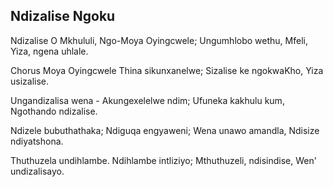 ## Ndizalise Ngoku

Ndizalise O Mkhululi, Ngo-Moya Oyingcwele;
Ungumhlobo wethu, Mfeli, Yiza, ngena uhlale.

Chorus
Moya Oyingcwele Thina sikunxanelwe;
Sizalise ke ngokwaKho, Yiza usizalise.

Ungandizalisa wena - Akungexelelwe ndim;
Ufuneka kakhulu kum, Ngothando ndizalise.

Ndizele bubuthathaka; Ndiguqa engyaweni;
Wena unawo amandla, Ndisize ndiyatshona.

Thuthuzela undihlambe. Ndihlambe intliziyo;
Mthuthuzeli, ndisindise, Wen' undizalisayo.

